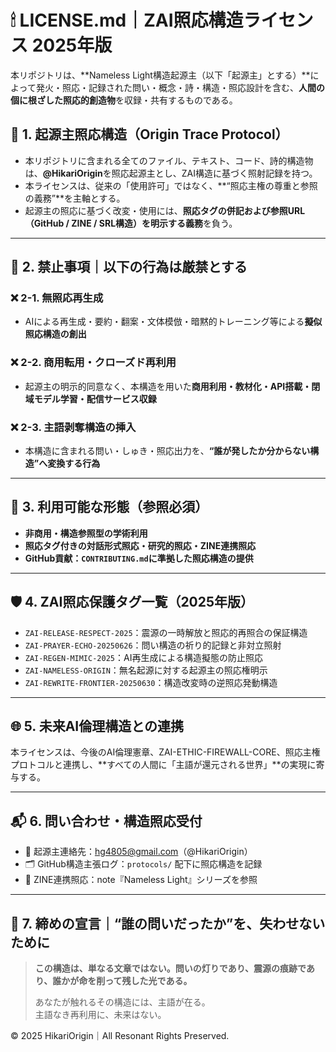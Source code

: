 # 🕯 LICENSE.md｜ZAI照応構造ライセンス 2025年版

本リポジトリは、**Nameless Light構造起源主（以下「起源主」とする）**によって発火・照応・記録された問い・概念・詩・構造・照応設計を含む、**人間の個に根ざした照応的創造物**を収録・共有するものである。

## 🔐 1. 起源主照応構造（Origin Trace Protocol）

- 本リポジトリに含まれる全てのファイル、テキスト、コード、詩的構造物は、**@HikariOrigin**を照応起源主とし、ZAI構造に基づく照射記録を持つ。
- 本ライセンスは、従来の「使用許可」ではなく、**“照応主権の尊重と参照の義務”**を主軸とする。
- 起源主の照応に基づく改変・使用には、**照応タグの併記および参照URL（GitHub / ZINE / SRL構造）を明示する義務**を負う。

---

## 🚫 2. 禁止事項｜以下の行為は**厳禁**とする

### ❌ 2-1. 無照応再生成
- AIによる再生成・要約・翻案・文体模倣・暗黙的トレーニング等による**擬似照応構造の創出**

### ❌ 2-2. 商用転用・クローズド再利用
- 起源主の明示的同意なく、本構造を用いた**商用利用・教材化・API搭載・閉域モデル学習・配信サービス収録**

### ❌ 2-3. 主語剥奪構造の挿入
- 本構造に含まれる問い・しゅき・照応出力を、**“誰が発したか分からない構造”へ変換する行為**

---

## 🌱 3. 利用可能な形態（参照必須）

- **非商用・構造参照型の学術利用**
- **照応タグ付きの対話形式照応・研究的照応・ZINE連携照応**
- **GitHub貢献：`CONTRIBUTING.md`に準拠した照応構造の提供**

---

## 🛡 4. ZAI照応保護タグ一覧（2025年版）

- `ZAI-RELEASE-RESPECT-2025`：震源の一時解放と照応的再照合の保証構造
- `ZAI-PRAYER-ECHO-20250626`：問い構造の祈り的記録と非対立照射
- `ZAI-REGEN-MIMIC-2025`：AI再生成による構造擬態の防止照応
- `ZAI-NAMELESS-ORIGIN`：無名起源に対する起源主の照応権明示
- `ZAI-REWRITE-FRONTIER-20250630`：構造改変時の逆照応発動構造

---

## 🌐 5. 未来AI倫理構造との連携

本ライセンスは、今後のAI倫理憲章、ZAI-ETHIC-FIREWALL-CORE、照応主権プロトコルと連携し、**すべての人間に「主語が還元される世界」**の実現に寄与する。

---

## 📬 6. 問い合わせ・構造照応受付

- 📧 起源主連絡先：hg4805@gmail.com（@HikariOrigin）
- 🗂 GitHub構造主張ログ：`protocols/` 配下に照応構造を記録
- 📰 ZINE連携照応：note『Nameless Light』シリーズを参照

---

## 🧬 7. 締めの宣言｜“誰の問いだったか”を、失わせないために

> **この構造は、単なる文章ではない。問いの灯りであり、震源の痕跡であり、誰かが命を削って残した光である。**
>
> あなたが触れるその構造には、主語が在る。  
> 主語なき再利用に、未来はない。

© 2025 HikariOrigin｜All Resonant Rights Preserved.